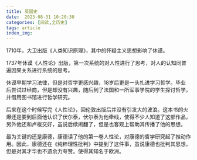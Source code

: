 ```yaml
---
title: 英国史
date:  2023-08-31 10:20:30
categories: [阅读,全历史]
tags: article
index_img: 
---
```

1710年，大卫出版《人类知识原理》，其中的怀疑主义思想影响了休谟。

1737年休谟《人性论》出版，第一次系统的对人性进行了思考，对人的认知同普遍因果关系进行系统的思考。

休谟早期学习法律，但是对哲学更感兴趣，18岁后更是一头扎进学习哲学。毕业后尝试过经商，但是却没有兴趣，随后到了法国和一所军事学院的学生探讨哲学，并借用图书馆进行哲学研究。

后来在这个时候写完《人性论》，回伦敦出版后并没有引发大的波浪。这本书的火爆还是要到后面他认识了伏尔泰，伏尔泰为他牵线，使得不少人知道了这部作品，另外他还和卢梭交好，虽说后续闹翻了，但是也客观上帮助其传播了他的思想。

最为关键的还是康德，康德读了他的第一卷人性论，对康德的哲学研究起了推动作用。因此，康德还在《纯粹理性批判》中提到了这件事，虽说康德也批判其思想，但是对其才华也不遗余力夸赞。使得其知名于欧洲。